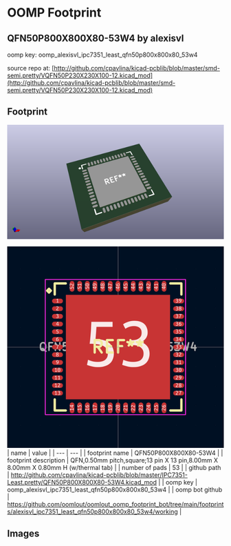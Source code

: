 # OOMP Footprint  
## QFN50P800X800X80-53W4  by alexisvl  
  
oomp key: oomp_alexisvl_ipc7351_least_qfn50p800x800x80_53w4  
  
source repo at: [http://github.com/cpavlina/kicad-pcblib/blob/master/smd-semi.pretty/VQFN50P230X230X100-12.kicad_mod](http://github.com/cpavlina/kicad-pcblib/blob/master/smd-semi.pretty/VQFN50P230X230X100-12.kicad_mod)  
## Footprint  
  
[![working_kicad_pcb_3d.png](working_kicad_pcb_3d_600.png)](working_kicad_pcb_3d.png)  
  
[![working.png](working_600.png)](working.png)  
| name | value | 
| --- | --- | 
| footprint name | QFN50P800X800X80-53W4 | 
| footprint description | QFN,0.50mm pitch,square;13 pin X 13 pin,8.00mm X 8.00mm X 0.80mm H (w/thermal tab) | 
| number of pads | 53 | 
| github path | http://github.com/cpavlina/kicad-pcblib/blob/master/IPC7351-Least.pretty/QFN50P800X800X80-53W4.kicad_mod | 
| oomp key | oomp_alexisvl_ipc7351_least_qfn50p800x800x80_53w4 | 
| oomp bot github | https://github.com/oomlout/oomlout_oomp_footprint_bot/tree/main/footprints/alexisvl_ipc7351_least_qfn50p800x800x80_53w4/working | 
## Images  
